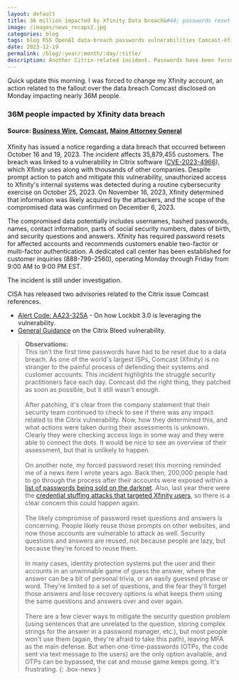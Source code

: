 ```yaml
---
layout: default
title: 36 million impacted by Xfinity Data breach&#44; passwords reset
image: /images/news_recaps2.jpg
categories: blog
tags: blog RSS OpenAI data-breach passwords vulnerabilities Comcast-Xfinity Citrix
date: 2023-12-19
permalink: /blog/:year/:month/:day/:title/
description: Another Citrix-related incident. Passwords have been forced to reset after 36M people were determined to be affected by the Xfinity data breach.
---
```


Quick update this morning. I was forced to change my Xfinity account, an action related to the fallout over the data breach Comcast disclosed on Monday impacting nearly 36M people.

### 36M people impacted by Xfinity data breach

#### Source: [Business Wire](https://www.businesswire.com/news/home/20231218979935/en/Notice-To-Customers-of-Data-Security-Incident/), [Comcast](https://assets.xfinity.com/assets/dotcom/learn/Notice%20To%20Customers%20of%20Data%20Security%20Incident.pdf?INTCMP=dsi-12152023), [Maine Attorney General](https://apps.web.maine.gov/online/aeviewer/ME/40/49e711c6-e27c-4340-867c-9a529ab3ca2c.shtml)

Xfinity has issued a notice regarding a data breach that occurred between October 16 and 19, 2023. The incident affects 35,879,455 customers. The breach was linked to a vulnerability in Citrix software ([CVE-2023-4966](https://www.netscaler.com/blog/news/cve-2023-4966-critical-security-update-now-available-for-netscaler-adc-and-netscaler-gateway/)), which Xfinity uses along with thousands of other companies. Despite prompt action to patch and mitigate this vulnerability, unauthorized access to Xfinity's internal systems was detected during a routine cybersecurity exercise on October 25, 2023. On November 16, 2023, Xfinity determined that information was likely acquired by the attackers, and the scope of the compromised data was confirmed on December 6, 2023.

The compromised data potentially includes usernames, hashed passwords, names, contact information, parts of social security numbers, dates of birth, and security questions and answers. Xfinity has required password resets for affected accounts and recommends customers enable two-factor or multi-factor authentication. A dedicated call center has been established for customer inquiries (888-799-2560), operating Monday through Friday
from 9:00 AM to 9:00 PM EST.

The incident is still under investigation.

CISA has released two advisories related to the Citrix issue Comcast references.<br>
* [Alert Code: AA23-325A](https://www.cisa.gov/news-events/cybersecurity-advisories/aa23-325a) - On how Lockbit 3.0 is leveraging the vulnerability.
* [General Guidance](https://www.cisa.gov/guidance-addressing-citrix-netscaler-adc-and-gateway-vulnerability-cve-2023-4966-citrix-bleed) on the Citrix Bleed vulnerability.

>**Observations:**<br>
>This isn't the first time passwords have had to be reset due to a data breach. As one of the world's largest ISPs, Comcast (Xfinity) is no stranger to the painful process of defending their systems and customer accounts. This incident highlights the struggle security practitioners face each day. Comcast did the right thing, they patched as soon as possible, but it still wasn't enough.
><br><br>
>After patching, it's clear from the company statement that their security team continued to check to see if there was any impact related to the Citrix vulnerability. Now, how they determined this, and what actions were taken during their assessments is unknown. Clearly they were checking access logs in some way and they were able to connect the dots. It would be nice to see an overview of their assessment, but that is unlikely to happen.
><br><br>
>On another note, my forced password reset this morning reminded me of a news item I wrote years ago. Back then, 200,000 people had to go through the process after their accounts were exposed within a [list of passwords being sold on the darknet](https://www.csoonline.com/article/553519/comcast-resets-nearly-200000-passwords-after-customer-list-goes-on-sale.html). Also, last year there were the [credential stuffing attacks that targeted Xfinity users](https://www.bleepingcomputer.com/news/security/comcast-xfinity-accounts-hacked-in-widespread-2fa-bypass-attacks/), so there is a clear concern this could happen again.
><br><br>
>The likely compromise of password reset questions and answers is concerning. People likely reuse those prompts on other websites, and now those accounts are vulnerable to attack as well. Security questions and answers are reused, not because people are lazy, but because they're forced to reuse them.
><br><br>
>In many cases, identity protection systems put the user and their accounts in an unwinnable game of guess the answer, where the answer can be a bit of personal trivia, or an easily guessed phrase or word. They're limited to a set of questions, and the fear they'll forget those answers and lose recovery options is what keeps them using the same questions and answers over and over again.
><br><br>
>There are a few clever ways to mitigate the security question problem (using sentences that are unrelated to the question, storing complex strings for the answer in a password manager, etc.), but most people won't use them (again, they're afraid to take this path), leaving MFA as the main defense. But when one-time-passwords (OTPs, the code sent via text message to the users) are the only option available, and OTPs can be bypassed, the cat and mouse game keeps going. It's frustrating.
{: .box-news }
